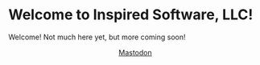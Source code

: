 # Welcome to Inspired Software, LLC!

Welcome! Not much here yet, but more coming soon!

<p align="center">
    <a rel="me" href="https://techhub.social/@inspiredsoftware">Mastodon</a>
</p>
